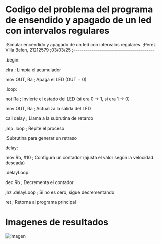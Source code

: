 # Codigo del problema del programa de ensendido y apagado de un led con intervalos regulares
;Simular encendido y apagado de un led con intervalos regulares.
;Perez Villa Belen, 21212579
;03/03/25
;----------------------------------------
  

.begin:

clra ; Limpia el acumulador

mov OUT, Ra ; Apaga el LED (OUT = 0)

  

.loop:

not Ra ; Invierte el estado del LED (si era 0 -> 1, si era 1 -> 0)

mov OUT, Ra ; Actualiza la salida del LED

call delay  ; Llama a la subrutina de retardo

jmp .loop ; Repite el proceso

;Subrutina para generar un retraso

delay:

mov Rb, #10 ; Configura un contador (ajusta el valor según la velocidad deseada)

.delayLoop:

dec Rb ; Decrementa el contador

jnz .delayLoop ; Si no es cero, sigue decrementando

ret ; Retorna al programa principal

# Imagenes de resultados

![imagen](https://github.com/user-attachments/assets/7dc66a34-b5ef-4ecb-8107-c2557418fcfe)







